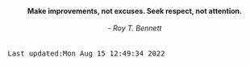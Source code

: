 
<div align="center"><b><span>Make improvements, not excuses. Seek respect, not attention.</span></b><br><br><i> - Roy T. Bennett</i></div>
<br><br><kbd>Last updated:Mon Aug 15 12:49:34 2022</kbd>